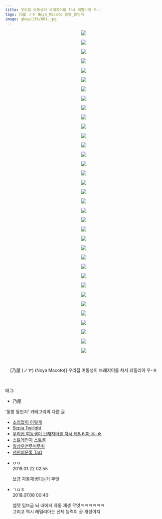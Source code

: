 ```yaml
---
title: 우리집 여동생이 브래지어를 차서 레밀리아 우-☆
tags: 乃屋 ノヤ Noya_Macoto 동방_동인지
image: ghap/136/001.jpg
---
```

<div class="article">
<p style="text-align: center; clear: none; float: none;"><img src="{{ site.nasurl }}/ghap/136/001.jpg"/></p>
<p style="text-align: center; clear: none; float: none;"><img src="{{ site.nasurl }}/ghap/136/002.jpg"/></p>
<p style="text-align: center; clear: none; float: none;"><img src="{{ site.nasurl }}/ghap/136/003.jpg"/></p>
<p style="text-align: center; clear: none; float: none;"><img src="{{ site.nasurl }}/ghap/136/004.jpg"/></p>
<p style="text-align: center; clear: none; float: none;"><img src="{{ site.nasurl }}/ghap/136/005.jpg"/></p>
<p style="text-align: center; clear: none; float: none;"><img src="{{ site.nasurl }}/ghap/136/006.jpg"/></p>
<p style="text-align: center; clear: none; float: none;"><img src="{{ site.nasurl }}/ghap/136/007.jpg"/></p>
<p style="text-align: center; clear: none; float: none;"><img src="{{ site.nasurl }}/ghap/136/008.jpg"/></p>
<p style="text-align: center; clear: none; float: none;"><img src="{{ site.nasurl }}/ghap/136/009.jpg"/></p>
<p style="text-align: center; clear: none; float: none;"><img src="{{ site.nasurl }}/ghap/136/010.jpg"/></p>
<p style="text-align: center; clear: none; float: none;"><img src="{{ site.nasurl }}/ghap/136/011.jpg"/></p>
<p style="text-align: center; clear: none; float: none;"><img src="{{ site.nasurl }}/ghap/136/012.jpg"/></p>
<p style="text-align: center; clear: none; float: none;"><img src="{{ site.nasurl }}/ghap/136/013.jpg"/></p>
<p style="text-align: center; clear: none; float: none;"><img src="{{ site.nasurl }}/ghap/136/014.jpg"/></p>
<p style="text-align: center; clear: none; float: none;"><img src="{{ site.nasurl }}/ghap/136/015.jpg"/></p>
<p style="text-align: center; clear: none; float: none;"><img src="{{ site.nasurl }}/ghap/136/016.jpg"/></p>
<p style="text-align: center; clear: none; float: none;"><img src="{{ site.nasurl }}/ghap/136/017.jpg"/></p>
<p style="text-align: center; clear: none; float: none;"><img src="{{ site.nasurl }}/ghap/136/018.jpg"/></p>
<p style="text-align: center; clear: none; float: none;"><img src="{{ site.nasurl }}/ghap/136/019.jpg"/></p>
<p style="text-align: center; clear: none; float: none;"><img src="{{ site.nasurl }}/ghap/136/020.jpg"/></p>
<p style="text-align: center; clear: none; float: none;"><img src="{{ site.nasurl }}/ghap/136/021.jpg"/></p>
<p style="text-align: center; clear: none; float: none;"><img src="{{ site.nasurl }}/ghap/136/022.jpg"/></p>
<p style="text-align: center; clear: none; float: none;"><img src="{{ site.nasurl }}/ghap/136/023.jpg"/></p>
<p style="text-align: center; clear: none; float: none;"><img src="{{ site.nasurl }}/ghap/136/024.jpg"/></p>
<p style="text-align: center; clear: none; float: none;"><img src="{{ site.nasurl }}/ghap/136/025.jpg"/></p>
<p style="text-align: center; clear: none; float: none;"><img src="{{ site.nasurl }}/ghap/136/026.jpg"/></p>
<p style="text-align: center; clear: none; float: none;"><img src="{{ site.nasurl }}/ghap/136/027.jpg"/></p>
<p style="text-align: center; clear: none; float: none;"><img src="{{ site.nasurl }}/ghap/136/028.jpg"/></p>
<p style="text-align: center; clear: none; float: none;"><img src="{{ site.nasurl }}/ghap/136/029.jpg"/></p>
<p style="text-align: center; clear: none; float: none;"><img src="{{ site.nasurl }}/ghap/136/030.jpg"/></p>
<p style="text-align: center; clear: none; float: none;"><img src="{{ site.nasurl }}/ghap/136/031.jpg"/></p>
<p style="text-align: center; clear: none; float: none;"><img src="{{ site.nasurl }}/ghap/136/032.jpg"/></p>
<p style="text-align: center; clear: none; float: none;"><img src="{{ site.nasurl }}/ghap/136/033.jpg"/></p>
<p style="text-align: center; clear: none; float: none;"><img src="{{ site.nasurl }}/ghap/136/034.jpg"/></p>
<p style="text-align: center; clear: none; float: none;"><img src="{{ site.nasurl }}/ghap/136/035.jpg"/></p>
<p style="text-align: center; clear: none; float: none;"><br/></p>
<p style="text-align: center; clear: none; float: none;">[乃屋 (ノヤ) (Noya Macoto)] 우리집 여동생이 브래지어를 차서 레밀리아 우-☆</p>
<p><br/></p>
</div><div class="tagTrail">
<p>태그: </p>
<ul>
<li>乃屋</li>
</ul>
</div><div class="another">
<p>'동방 동인지' 카테고리의 다른 글</p>
<ul>
<li><a href="/2016-06-18-ghap_138">소리없이 이렇게</a></li>
<li><a href="/2016-06-18-ghap_137">Sepia Twilight</a></li>
<li><a href="/2016-06-18-ghap_136">우리집 여동생이 브래지어를 차서 레밀리아 우-☆</a></li>
<li><a href="/2016-06-18-ghap_135">스트레인지 스트롱</a></li>
<li><a href="/2016-06-18-ghap_134">일상우연무미무취</a></li>
<li><a href="/2016-06-18-ghap_133">선인이문록 TaO</a></li>
</ul>
</div><div class="cb_module cb_fluid">
<div class="cb_wrt cb_profile">
<div class="comment">
<ul>
<li class="cb_thumb_off" id="comment15179651">
<div class="cb_comment_area">
<div class="cb_info_area">
<div class="cb_section">
<span class="cb_nick_name">ㅇㅇ</span>
</div>
<div class="cb_section">
<span class="cb_date">2018.01.22 02:55 </span>
</div>
</div>
<div class="cb_dsc_comment">
<p class="cb_dsc">
											브금 자동재생되는거 무엇
										</p>
</div>
</div></li>
<li class="cb_thumb_off" id="comment15282098">
<div class="cb_comment_area">
<div class="cb_info_area">
<div class="cb_section">
<span class="cb_nick_name">ㄱㅁㅎ</span>
</div>
<div class="cb_section">
<span class="cb_date">2018.07.08 00:40 </span>
</div>
</div>
<div class="cb_dsc_comment">
<p class="cb_dsc">
											셉텟 입브금 뇌 내에서 자동 재생 무엇ㅋㅋㅋㅋㅋㅋ<br/>
그리고 역시 레밀리아는 신체 능력이 곧 개성이지
										</p>
</div>
</div></li>
</ul>
</div>
</div><!-- commentList close -->
</div>